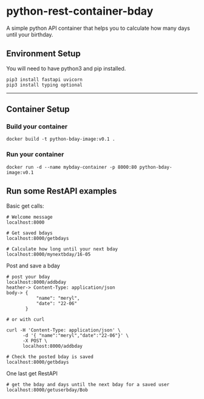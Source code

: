 # python-rest-container-bday
A simple python API container that helps you to calculate how many days until your birthday.

## Environment Setup
You will need to have python3 and pip installed.
```
pip3 install fastapi uvicorn
pip3 install typing optional
```

---
## Container Setup
### Build your container

```
docker build -t python-bday-image:v0.1 .
```


### Run your container

```
docker run -d --name mybday-container -p 8000:80 python-bday-image:v0.1
```

## Run some RestAPI examples

Basic get calls:
```
# Welcome message
localhost:8000

# Get saved bdays
localhost:8000/getbdays

# Calculate how long until your next bday
localhost:8000/mynextbday/16-05
```

Post and save a bday
```
# post your bday
localhost:8000/addbday
heather-> Content-Type: application/json
body-> {
           "name": "meryl",
           "date": "22-06"
       }

# or with curl

curl -H 'Content-Type: application/json' \
      -d '{ "name":"meryl","date":"22-06"}' \
      -X POST \
      localhost:8000/addbday

# Check the posted bday is saved
localhost:8000/getbdays
```

One last get RestAPI
```
# get the bday and days until the next bday for a saved user
localhost:8000/getuserbday/Bob
```